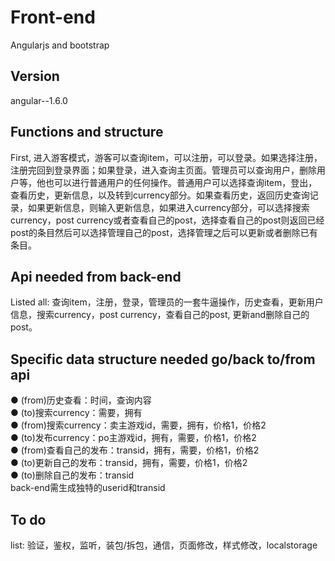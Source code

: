 # Front-end
Angularjs and bootstrap
## Version
angular--1.6.0
## Functions and structure
First, 进入游客模式，游客可以查询item，可以注册，可以登录。如果选择注册，注册完回到登录界面；如果登录，进入查询主页面。管理员可以查询用户，删除用户等，他也可以进行普通用户的任何操作。普通用户可以选择查询item，登出，查看历史，更新信息，以及转到currency部分。如果查看历史，返回历史查询记录，如果更新信息，则输入更新信息，如果进入currency部分，可以选择搜索currency，post currency或者查看自己的post，选择查看自己的post则返回已经post的条目然后可以选择管理自己的post，选择管理之后可以更新或者删除已有条目。
## Api needed from back-end
Listed all: 查询item，注册，登录，管理员的一套牛逼操作，历史查看，更新用户信息，搜索currency，post currency，查看自己的post, 更新and删除自己的post。<br>
## Specific data structure needed go/back to/from api
● (from)历史查看：时间，查询内容<br>
● (to)搜索currency：需要，拥有<br>
● (from)搜索currency：卖主游戏id，需要，拥有，价格1，价格2<br>
● (to)发布currency：po主游戏id，拥有，需要，价格1，价格2<br>
● (from)查看自己的发布：transid，拥有，需要，价格1，价格2<br>
● (to)更新自己的发布：transid，拥有，需要，价格1，价格2<br>
● (to)删除自己的发布：transid<br>
back-end需生成独特的userid和transid
## To do
list: 验证，鉴权，监听，装包/拆包，通信，页面修改，样式修改，localstorage
